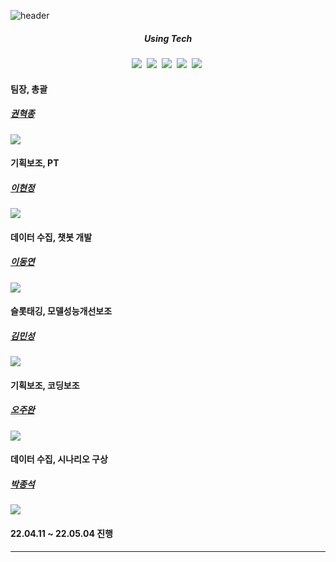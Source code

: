 ![header](https://capsule-render.vercel.app/api?type=rounded&color=auto&height=90&section=header&text=와인%20챗봇%20개발&fontSize=50)

<h5 align='center'> Using Tech </h5>

<p align='center'>
  <img src="https://img.shields.io/badge/Python-3766AB?style=flat-square&logo=Python&logoColor=white"/></a>&nbsp
  <img src="https://img.shields.io/badge/Jupyter-F37626?style=flat-square&logo=Jupyter&logoColor=white"/></a>&nbsp
  <img src="https://img.shields.io/badge/Colab-F9AB00?style=flat-square&logo=Google Colab&logoColor=white"/></a>&nbsp
  <img src="https://img.shields.io/badge/Flask-000000?style=flat-square&logo=Flask&logoColor=white"/></a>&nbsp
  <img src="https://img.shields.io/badge/Selenium-43B02A?style=flat-square&logo=Selenium&logoColor=white"/></a>&nbsp
</p>

#### 팀장, 총괄
##### [권혁종](https://github.com/gitHek)
![](https://github-profile-summary-cards.vercel.app/api/cards/profile-details?username=gitHek&theme=monokai)
#### 기획보조, PT
##### [이현정](https://github.com/hyunjung28)
![](https://github-profile-summary-cards.vercel.app/api/cards/profile-details?username=hyunjung28&theme=monokai)
#### 데이터 수집, 챗봇 개발
##### [이동연](https://github.com/movingkite)
![](https://github-profile-summary-cards.vercel.app/api/cards/profile-details?username=movingkite&theme=monokai)
#### 슬롯태깅, 모델성능개선보조
##### [김민성](https://github.com/nycticebus0915)
![](https://github-profile-summary-cards.vercel.app/api/cards/profile-details?username=nycticebus0915&theme=monokai)
#### 기획보조, 코딩보조
##### [오주완](https://github.com/joowaun93)
![](https://github-profile-summary-cards.vercel.app/api/cards/profile-details?username=joowaun93&theme=monokai)
#### 데이터 수집, 시나리오 구상
##### [박종석](https://github.com/blazestar95)
![](https://github-profile-summary-cards.vercel.app/api/cards/profile-details?username=blazestar95&theme=monokai)

#### 22.04.11 ~ 22.05.04 진행
------------------------------------------------------------------------------------------------------------------------------------------------
